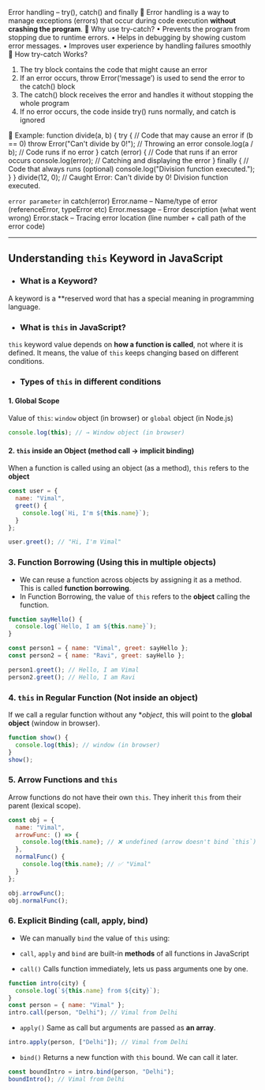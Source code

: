Error handling – try(), catch() and finally
	Error handling is a way to manage exceptions (errors) that occur during code execution **without crashing the program**.
	Why use try-catch?
•	Prevents the program from stopping due to runtime errors.
•	Helps in debugging by showing custom error messages.
•	Improves user experience by handling failures smoothly
	How try-catch Works?
1.	The try block contains the code that might cause an error
2.	If an error occurs, throw Error(‘message’) is used to send the error to the catch() block
3.	The catch() block receives the error and handles it without stopping the whole program
4.	If no error occurs, the code inside try() runs normally, and catch is ignored


	Example: 
function divide(a, b) {
  try { // Code that may cause an error
    if (b == 0) throw Error("Can't divide by 0!"); // Throwing an error
    console.log(a / b); // Code runs if no error
  } catch (error) { // Code that runs if an error occurs
    console.log(error); // Catching and displaying the error
  }
finally { // Code that always runs (optional)
    console.log("Division function executed.");
  }
}
divide(12, 0); 
// Caught Error: Can't divide by 0!
Division function executed.

`error parameter` in catch(error)
Error.name – Name/type of error (referenceError, typeError etc)
Error.message – Error description (what went wrong)
Error.stack – Tracing error location (line number + call path of the error code)

---

## Understanding `this` Keyword in JavaScript

- ### What is a Keyword?
A keyword is a **reserved word that has a special meaning in programming language.

- ### What is `this` in JavaScript?
`this` keyword value depends on **how a function is called**, not where it is defined. It means, the value of `this` keeps changing based on different conditions.

- ### Types of `this` in different conditions

#### 1. Global Scope
Value of `this`: `window` object (in browser) or `global` object (in Node.js)
```js
console.log(this); // → Window object (in browser)
```

#### 2. `this` inside an Object (method call -> implicit binding)
When a function is called using an object (as a method), `this` refers to the **object**
```js
const user = {
  name: "Vimal",
  greet() {
    console.log(`Hi, I'm ${this.name}`);
  }
};

user.greet(); // "Hi, I'm Vimal"
```

### 3. Function Borrowing (Using this in multiple objects)
- We can reuse a function across objects by assigning it as a method. This is called **function borrowing**.
- In Function Borrowing, the value of `this` refers to the **object** calling the function.
```js
function sayHello() {
  console.log(`Hello, I am ${this.name}`);
}

const person1 = { name: "Vimal", greet: sayHello };
const person2 = { name: "Ravi", greet: sayHello };

person1.greet(); // Hello, I am Vimal
person2.greet(); // Hello, I am Ravi
```

### 4. `this` in Regular Function (Not inside an object)
If we call a regular function without any **object*, this will point to the **global object** (window in browser).

```js
function show() {
  console.log(this); // window (in browser)
}
show();
```

### 5. Arrow Functions and `this`
Arrow functions do not have their own `this`. They inherit `this` from their parent (lexical scope).

```js
const obj = {
  name: "Vimal",
  arrowFunc: () => {
    console.log(this.name); // ❌ undefined (arrow doesn't bind `this`)
  },
  normalFunc() {
    console.log(this.name); // ✅ "Vimal"
  }
};

obj.arrowFunc();
obj.normalFunc();
```

### 6. Explicit Binding (call, apply, bind)
- We can manually `bind` the value of `this` using:
- `call`, `apply` and `bind` are built-in **methods** of all functions in JavaScript
  
- `call()`
Calls function immediately, lets us pass arguments one by one.
```js
function intro(city) {
  console.log(`${this.name} from ${city}`);
}
const person = { name: "Vimal" };
intro.call(person, "Delhi"); // Vimal from Delhi
```

- `apply()`
Same as call but arguments are passed as **an array**.

```js
intro.apply(person, ["Delhi"]); // Vimal from Delhi
```

- `bind()`
Returns a new function with `this` bound. We can call it later.

```js
const boundIntro = intro.bind(person, "Delhi");
boundIntro(); // Vimal from Delhi
```
